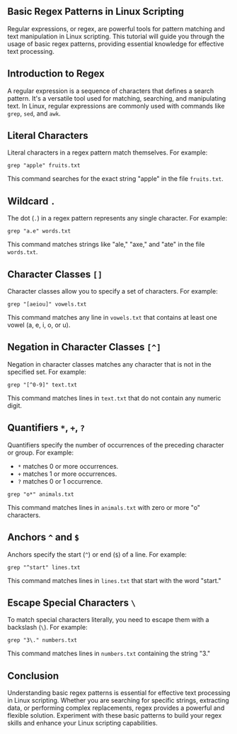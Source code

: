 ## Basic Regex Patterns in Linux Scripting
Regular expressions, or regex, are powerful tools for pattern matching and text manipulation in Linux scripting. This 
tutorial will guide you through the usage of basic regex patterns, providing essential knowledge for effective text 
processing.

## Introduction to Regex
A regular expression is a sequence of characters that defines a search pattern. It's a versatile tool used for matching, 
searching, and manipulating text. In Linux, regular expressions are commonly used with commands like `grep`, `sed`, and 
`awk`.

## Literal Characters
Literal characters in a regex pattern match themselves. For example:

```
grep "apple" fruits.txt
```
This command searches for the exact string "apple" in the file `fruits.txt`.

## Wildcard `.`
The dot (`.`) in a regex pattern represents any single character. For example:

```
grep "a.e" words.txt
```
This command matches strings like "ale," "axe," and "ate" in the file `words.txt`.

## Character Classes `[]`
Character classes allow you to specify a set of characters. For example:

```
grep "[aeiou]" vowels.txt
```
This command matches any line in `vowels.txt` that contains at least one vowel (a, e, i, o, or u).

## Negation in Character Classes `[^]`
Negation in character classes matches any character that is not in the specified set. For example:

```
grep "[^0-9]" text.txt
```
This command matches lines in `text.txt` that do not contain any numeric digit.

## Quantifiers `*`, `+`, `?`
Quantifiers specify the number of occurrences of the preceding character or group. For example:

- `*` matches 0 or more occurrences.
- `+` matches 1 or more occurrences.
- `?` matches 0 or 1 occurrence.

```
grep "o*" animals.txt
```
This command matches lines in `animals.txt` with zero or more "o" characters.

## Anchors `^` and `$`
Anchors specify the start (`^`) or end (`$`) of a line. For example:

```
grep "^start" lines.txt
```
This command matches lines in `lines.txt` that start with the word "start."

## Escape Special Characters `\`
To match special characters literally, you need to escape them with a backslash (`\`). For example:

```
grep "3\." numbers.txt
```
This command matches lines in `numbers.txt` containing the string "3."

## Conclusion
Understanding basic regex patterns is essential for effective text processing in Linux scripting. Whether you are searching
for specific strings, extracting data, or performing complex replacements, regex provides a powerful and flexible solution.
Experiment with these basic patterns to build your regex skills and enhance your Linux scripting capabilities.